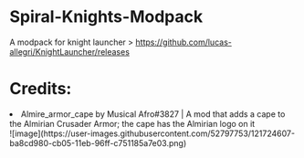 # Spiral-Knights-Modpack
A modpack for knight launcher > https://github.com/lucas-allegri/KnightLauncher/releases

<h1> Credits: </h1>
<li> Almire_armor_cape by Musical Afro#3827 | A mod that adds a cape to the Almirian Crusader Armor; the cape has the Almirian logo on it </li>
![image](https://user-images.githubusercontent.com/52797753/121724607-ba8cd980-cb05-11eb-96ff-c751185a7e03.png)
